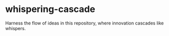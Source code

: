 # whispering-cascade
Harness the flow of ideas in this repository, where innovation cascades like whispers.
